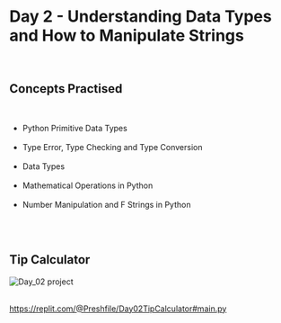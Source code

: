 <h1>Day 2 - Understanding Data Types and How to Manipulate Strings</h1>

<br>
<h2>Concepts Practised</h2>
<br>
<ul>
<li>Python Primitive Data Types</li><br>
<li>Type Error, Type Checking and Type Conversion</li><br>
<li>Data Types</li><br>
<li>Mathematical Operations in Python</li><br>
<li>Number Manipulation and F Strings in Python</li><br>
</ul>
<br>


<h2>Tip Calculator</h2>

![Day_02 project](https://user-images.githubusercontent.com/79994012/197403817-0466c39c-4fbd-4420-a723-f073702f76a6.gif)

<br>
<a href="https://replit.com/@Preshfile/Day02TipCalculator#main.py" target="_blank">https://replit.com/@Preshfile/Day02TipCalculator#main.py</a>








